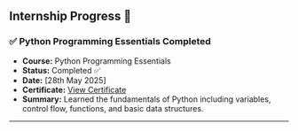 ## Internship Progress 🚀

### ✅ Python Programming Essentials Completed

- **Course:** Python Programming Essentials  
- **Status:** Completed ✅  
- **Date:** [28th May 2025]  
- **Certificate:** [View Certificate](https://coursera.org/verify/GQPF6EBFIJ84)  
- **Summary:** Learned the fundamentals of Python including variables, control flow, functions, and basic data structures.

---

